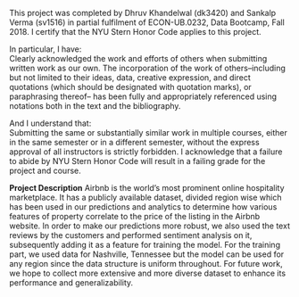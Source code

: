 This project was completed by Dhruv Khandelwal (dk3420) and Sankalp Verma (sv1516) in partial fulfilment of ECON-UB.0232,
Data Bootcamp, Fall 2018. I certify that the NYU Stern Honor Code applies to this project.

In particular, I have:  
Clearly acknowledged the work and efforts of others when submitting written work as our own.
The incorporation of the work of others–including but not limited to their ideas, data, creative
expression, and direct quotations (which should be designated with quotation marks), or paraphrasing
thereof– has been fully and appropriately referenced using notations both in the text
and the bibliography.

And I understand that:  
Submitting the same or substantially similar work in multiple courses, either in the same semester
or in a different semester, without the express approval of all instructors is strictly forbidden.
I acknowledge that a failure to abide by NYU Stern Honor Code will result in a failing grade for
the project and course.

**Project Description**
Airbnb is the world’s most prominent online hospitality marketplace. It has a publicly available dataset, divided region wise which has been used in our predictions and analytics to determine how various features of property correlate to the price of the listing in the Airbnb website. In order to make our predictions more robust, we also used the text reviews by the customers and performed sentiment analysis on it, subsequently adding it as a feature for training the model. For the training part, we used data for Nashville, Tennessee but the model can be used for any region since the data structure is uniform throughout. For future work, we hope to collect more extensive and more diverse dataset to enhance its performance and generalizability.
